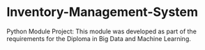 # Inventory-Management-System
Python Module Project: This module was developed as part of the requirements for the Diploma in Big Data and Machine Learning.
